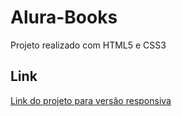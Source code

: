# Alura-Books
 Projeto realizado com HTML5 e CSS3

## Link
[Link do projeto para versão responsiva](https://felipesantinho.github.io/Alura-Books/)
